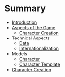 # Summary

* [Introduction](README.md)
* [Aspects of the Game](aspects-of-the-game/readme.md)
  * [Character Creation](aspects-of-the-game/character-creation.md)
* Technical Aspects
  * [Data](technical/data.md)
  * [Internationalization](technical/i18n.md)
* Models
  * [Character](model/character.md)
  * [Character Template](model/character_template.md)
* [Character Creation](character_creation/readme.md)

